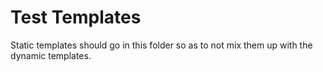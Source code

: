 # Test Templates
Static templates should go in this folder so as to not mix them up with the dynamic templates.